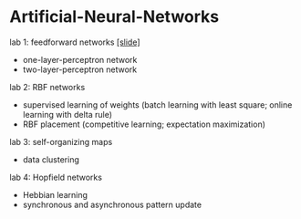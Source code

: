 # Artificial-Neural-Networks

lab 1: feedforward networks [[slide]](https://github.com/txzhao/Artificial-Neural-Networks/blob/master/FeedForwardNetworks/ann-lab1.pdf)
* one-layer-perceptron network
* two-layer-perceptron network

lab 2: RBF networks
* supervised learning of weights (batch learning with least square; online learning with delta rule)
* RBF placement (competitive learning; expectation maximization)

lab 3: self-organizing maps
* data clustering

lab 4: Hopfield networks 
* Hebbian learning
* synchronous and asynchronous pattern update
